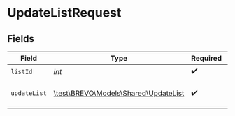 # UpdateListRequest


## Fields

| Field                                                                     | Type                                                                      | Required                                                                  | Description                                                               |
| ------------------------------------------------------------------------- | ------------------------------------------------------------------------- | ------------------------------------------------------------------------- | ------------------------------------------------------------------------- |
| `listId`                                                                  | *int*                                                                     | :heavy_check_mark:                                                        | Id of the list                                                            |
| `updateList`                                                              | [\test\BREVO\Models\Shared\UpdateList](../../Models/Shared/UpdateList.md) | :heavy_check_mark:                                                        | Values to update a list                                                   |